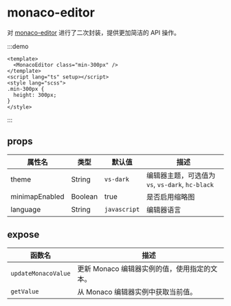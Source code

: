 # monaco-editor

对 [monaco-editor](https://microsoft.github.io/monaco-editor/) 进行了二次封装，提供更加简洁的 API 操作。

:::demo

```vue
<template>
  <MonacoEditor class="min-300px" />
</template>
<script lang="ts" setup></script>
<style lang="scss">
.min-300px {
  height: 300px;
}
</style>
```

:::

## props

| 属性名         | 类型    | 默认值       | 描述                                             |
| -------------- | ------- | ------------ | ------------------------------------------------ |
| theme          | String  | `vs-dark`    | 编辑器主题，可选值为 `vs`, `vs-dark`, `hc-black` |
| minimapEnabled | Boolean | true         | 是否启用缩略图                                   |
| language       | String  | `javascript` | 编辑器语言                                       |

## expose

| 函数名              | 描述                                         |
| ------------------- | -------------------------------------------- |
| `updateMonacoValue` | 更新 Monaco 编辑器实例的值，使用指定的文本。 |
| `getValue`          | 从 Monaco 编辑器实例中获取当前值。           |
